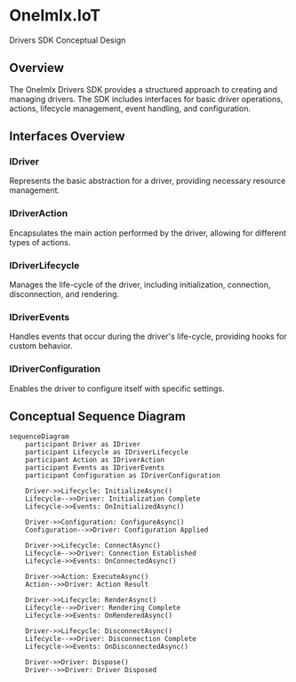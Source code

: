 ﻿# OneImlx.IoT

Drivers SDK Conceptual Design

## Overview

The OneImlx Drivers SDK provides a structured approach to creating and managing drivers. The SDK includes interfaces for basic driver operations, actions, lifecycle management, event handling, and configuration.

## Interfaces Overview

### IDriver
Represents the basic abstraction for a driver, providing necessary resource management.

### IDriverAction
Encapsulates the main action performed by the driver, allowing for different types of actions.

### IDriverLifecycle
Manages the life-cycle of the driver, including initialization, connection, disconnection, and rendering.

### IDriverEvents
Handles events that occur during the driver's life-cycle, providing hooks for custom behavior.

### IDriverConfiguration
Enables the driver to configure itself with specific settings.

## Conceptual Sequence Diagram

```mermaid
sequenceDiagram
    participant Driver as IDriver
    participant Lifecycle as IDriverLifecycle
    participant Action as IDriverAction
    participant Events as IDriverEvents
    participant Configuration as IDriverConfiguration

    Driver->>Lifecycle: InitializeAsync()
    Lifecycle-->>Driver: Initialization Complete
    Lifecycle->>Events: OnInitializedAsync()

    Driver->>Configuration: ConfigureAsync()
    Configuration-->>Driver: Configuration Applied

    Driver->>Lifecycle: ConnectAsync()
    Lifecycle-->>Driver: Connection Established
    Lifecycle->>Events: OnConnectedAsync()

    Driver->>Action: ExecuteAsync()
    Action-->>Driver: Action Result

    Driver->>Lifecycle: RenderAsync()
    Lifecycle-->>Driver: Rendering Complete
    Lifecycle->>Events: OnRenderedAsync()

    Driver->>Lifecycle: DisconnectAsync()
    Lifecycle-->>Driver: Disconnection Complete
    Lifecycle->>Events: OnDisconnectedAsync()

    Driver->>Driver: Dispose()
    Driver-->>Driver: Driver Disposed
